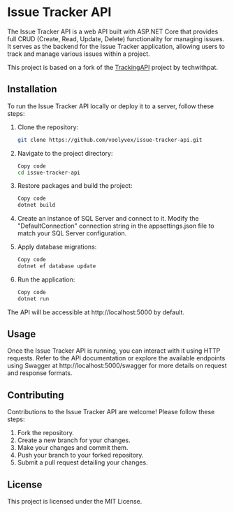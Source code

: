 # Issue Tracker API

The Issue Tracker API is a web API built with ASP.NET Core that provides full CRUD (Create, Read, Update, Delete) functionality for managing issues. It serves as the backend for the Issue Tracker application, allowing users to track and manage various issues within a project.

This project is based on a fork of the [TrackingAPI](https://github.com/techwithpat/trackingapi) project by techwithpat.

## Installation

To run the Issue Tracker API locally or deploy it to a server, follow these steps:

1. Clone the repository:

   ```bash
   git clone https://github.com/voolyvex/issue-tracker-api.git

2. Navigate to the project directory:

    ```bash
    Copy code
    cd issue-tracker-api
3. Restore packages and build the project:

    ```bash
    Copy code
    dotnet build
4. Create an instance of SQL Server and connect to it. Modify the "DefaultConnection" connection string in the appsettings.json file to match your SQL Server configuration.

5. Apply database migrations:

    ```bash
    Copy code
    dotnet ef database update
6. Run the application:

    ```bash
    Copy code
    dotnet run
The API will be accessible at http://localhost:5000 by default.

## Usage

Once the Issue Tracker API is running, you can interact with it using HTTP requests. Refer to the API documentation or explore the available endpoints using Swagger at http://localhost:5000/swagger for more details on request and response formats.

## Contributing
Contributions to the Issue Tracker API are welcome! Please follow these steps:

1. Fork the repository.
2. Create a new branch for your changes.
3. Make your changes and commit them.
4. Push your branch to your forked repository.
5. Submit a pull request detailing your changes.

## License
This project is licensed under the MIT License. 

